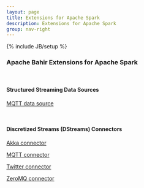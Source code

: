 ```yaml
---
layout: page
title: Extensions for Apache Spark
description: Extensions for Apache Spark
group: nav-right
---
```

<!--
{% comment %}
Licensed to the Apache Software Foundation (ASF) under one or more
contributor license agreements.  See the NOTICE file distributed with
this work for additional information regarding copyright ownership.
The ASF licenses this file to you under the Apache License, Version 2.0
(the "License"); you may not use this file except in compliance with
the License.  You may obtain a copy of the License at

http://www.apache.org/licenses/LICENSE-2.0

Unless required by applicable law or agreed to in writing, software
distributed under the License is distributed on an "AS IS" BASIS,
WITHOUT WARRANTIES OR CONDITIONS OF ANY KIND, either express or implied.
See the License for the specific language governing permissions and
limitations under the License.
{% endcomment %}
-->

{% include JB/setup %}

### Apache Bahir Extensions for Apache Spark

<br/>

#### Structured Streaming Data Sources

[MQTT data source](/docs/spark/current/spark-sql-streaming-mqtt)

<br/>

#### Discretized Streams (DStreams) Connectors

[Akka connector](/docs/spark/current/spark-streaming-akka)

[MQTT connector](/docs/spark/current/spark-streaming-mqtt)

[Twitter connector](/docs/spark/current/spark-streaming-twitter)

[ZeroMQ connector](/docs/spark/current/spark-streaming-zeromq)